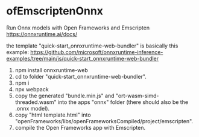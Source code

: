 # ofEmscriptenOnnx

Run Onnx models with Open Frameworks and Emscripten
https://onnxruntime.ai/docs/


the template "quick-start_onnxruntime-web-bundler" is basically this example: https://github.com/microsoft/onnxruntime-inference-examples/tree/main/js/quick-start_onnxruntime-web-bundler
1. npm install onnxruntime-web
2. cd to folder "quick-start_onnxruntime-web-bundler".
2. npm i
3. npx webpack
4. copy the generated "bundle.min.js" and "ort-wasm-simd-threaded.wasm" into the apps "onnx" folder (there should also be the .onnx model).
5. copy "html template.html" into "openFrameworks/libs/openFrameworksCompiled/project/emscripten".
6. compile the Open Frameworks app with Emscripten.
